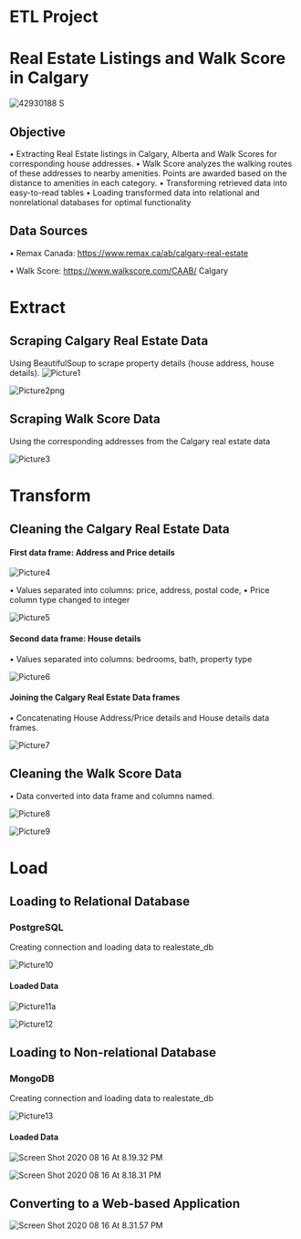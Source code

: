 # ETL Project


# Real Estate Listings and Walk Score in Calgary

![42930188 S](images/42930188_s.jpg)

## Objective

• Extracting Real Estate listings in Calgary, Alberta
and Walk Scores for corresponding house addresses.
• Walk Score analyzes the walking routes of these
addresses to nearby amenities. Points are awarded
based on the distance to amenities in each
category.
• Transforming retrieved data into easy-to-read tables
• Loading transformed data into relational and nonrelational
databases for optimal functionality


## Data Sources

• Remax Canada: https://www.remax.ca/ab/calgary-real-estate

• Walk Score: https://www.walkscore.com/CAAB/
Calgary


# Extract

## Scraping Calgary Real Estate Data

Using BeautifulSoup to scrape property details (house address, house details).
![Picture1](images/Picture1.png)

![Picture2png](images/Picture2png.png)

## Scraping Walk Score Data

Using the corresponding addresses from the Calgary real estate data

![Picture3](images/Picture3.png)


# Transform

## Cleaning the Calgary Real Estate Data

#### First data frame: Address and Price details

![Picture4](images/Picture4.png)


• Values separated into columns: price, address, postal code,
• Price column type changed to integer

![Picture5](images/Picture5.png)

#### Second data frame: House details
• Values separated into columns: bedrooms, bath, property type

![Picture6](images/Picture6.png)

#### Joining the Calgary Real Estate Data frames
• Concatenating House Address/Price details and
House details data frames.

![Picture7](images/Picture7.png)


## Cleaning the Walk Score Data
• Data converted into data frame and columns
named.

![Picture8](images/Picture8.png)

![Picture9](images/Picture9.png)

# Load

## Loading to Relational Database

### PostgreSQL

Creating connection and loading data to realestate_db

![Picture10](images/Picture10.png)

#### Loaded Data

![Picture11a](images/Picture11a.png)

![Picture12](images/Picture12.png)

## Loading to Non-relational Database

### MongoDB

Creating connection and loading data to realestate_db

![Picture13](images/Picture13.png)

#### Loaded Data
![Screen Shot 2020 08 16 At 8.19.32 PM](images/Screen%20Shot%202020-08-16%20at%208.19.32%20PM.png)

![Screen Shot 2020 08 16 At 8.18.31 PM](images/Screen%20Shot%202020-08-16%20at%208.18.31%20PM.png)

## Converting to a Web-based Application

![Screen Shot 2020 08 16 At 8.31.57 PM](images/Screen%20Shot%202020-08-16%20at%208.31.57%20PM.png)
